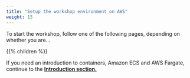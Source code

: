 ```yaml
---
title: "Setup the workshop environment on AWS"
weight: 15
---
```




To start the workshop, follow one of the following pages, depending on whether you are...

{{% children  %}}

If you need an introduction to containers, Amazon ECS and AWS Fargate, continue to the [**Introduction section.**](/ecs-spot-capacity-providers/introduction.html)
